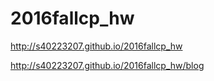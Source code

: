 # 2016fallcp_hw



http://s40223207.github.io/2016fallcp_hw

http://s40223207.github.io/2016fallcp_hw/blog

